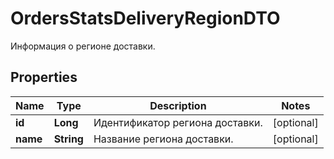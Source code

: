 

# OrdersStatsDeliveryRegionDTO

Информация о регионе доставки.

## Properties

Name | Type | Description | Notes
------------ | ------------- | ------------- | -------------
**id** | **Long** | Идентификатор региона доставки. |  [optional]
**name** | **String** | Название региона доставки. |  [optional]



